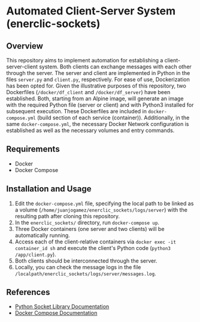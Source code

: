 # Automated Client-Server System (enerclic-sockets)

## Overview
This repository aims to implement automation for establishing a client-server-client system. Both clients can exchange messages with each other through the server. The server and client are implemented in Python in the files `server.py` and `client.py`, respectively. For ease of use, Dockerization has been opted for. Given the illustrative purposes of this repository, two Dockerfiles (`/docker/df_client` and `/docker/df_server`) have been established. Both, starting from an Alpine image, will generate an image with the required Python file (server or client) and with Python3 installed for subsequent execution. These Dockerfiles are included in `docker-compose.yml` (build section of each service (container)). Additionally, in the same `docker-compose.yml`, the necessary Docker Network configuration is established as well as the necessary volumes and entry commands.

## Requirements
- Docker
- Docker Compose

## Installation and Usage
1. Edit the `docker-compose.yml` file, specifying the local path to be linked as a volume (`/home/juanjogamez/enerclic_sockets/logs/server`) with the resulting path after cloning this repository.
2. In the `enerclic_sockets/` directory, run `docker-compose up`.
3. Three Docker containers (one server and two clients) will be automatically running.
4. Access each of the client-relative containers via `docker exec -it container_id sh` and execute the client's Python code (`python3 /app/client.py`).
5. Both clients should be interconnected through the server.
6. Locally, you can check the message logs in the file `/localpath/enerclic_sockets/logs/server/messages.log`.

## References
- [Python Socket Library Documentation](https://docs.python.org/3/library/socket.html)
- [Docker Compose Documentation](https://docs.docker.com/compose/)